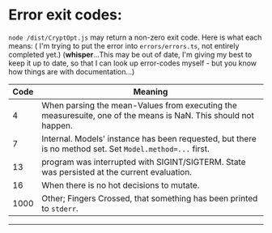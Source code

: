 

# Error exit codes:
`node /dist/CryptOpt.js` may return a non-zero exit code. Here is what each means:
( I'm trying to put the error into `errors/errors.ts`, not entirely completed yet.)
(**whisper**...This may be out of date, I'm giving my best to keep it up to date, so that I can look up error-codes myself - but you know how things are with documentation...)


| Code  | Meaning |
--|--
| 4     | When parsing the mean-Values from executing the measuresuite, one of the means is NaN. This should not happen.
| 7     | Internal. Models' instance has been requested, but there is no method set. Set `Model.method=...` first.
| 13    | program was interrupted with SIGINT/SIGTERM. State was persisted at the current evaluation.
| 16    | When there is no hot decisions to mutate.
| 1000  | Other; Fingers Crossed, that something has been printed to `stderr`.
---------------

